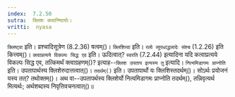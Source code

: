```yaml
---
index:  7.2.50
sutra:  क्लिशः क्त्वानिष्ठयोः।
vritti:  nyasa
---
```


`क्लिष्ट्वा` इति। व्रश्चादिसूत्रेण (8.2.36) षत्वम्()। `क्लिशित्वा` इति। `रलो व्युपधाद्धलादेः संश्च` (1.2.26) इति कित्त्वम्()। `क्त्वाप्रत्यये विकल्पः सिद्ध एव` इति। ऊदित्वात्? `स्वरति` (7.2.44) इत्यादिना यदि कत्वाप्रत्यये विकल्पः सिद्ध एव, तत्किमर्थं क्त्वाग्रहणम्()? इत्याह--`क्लिश उपताप इत्यस्य तु` इत्यादि। `नित्यमिडागमः प्राप्नोति` इति। उपतापार्थस्य क्लिशेरुदात्तत्वात्()। `तदर्थम्()` इति। उपतापार्थो यः क्लिशिस्तदर्थम्()। सोऽर्थः प्रयोजनं यस्य तत्? तथोक्तम्()। अथ वा--उपतापर्थस्य क्लिशेर्यो नित्यमिडागमः प्राप्नोति तदर्थम्(), तन्निवृत्यर्थ मित्यर्थः; अर्थशब्दस्य निवृत्तिवचनत्वात्()॥
